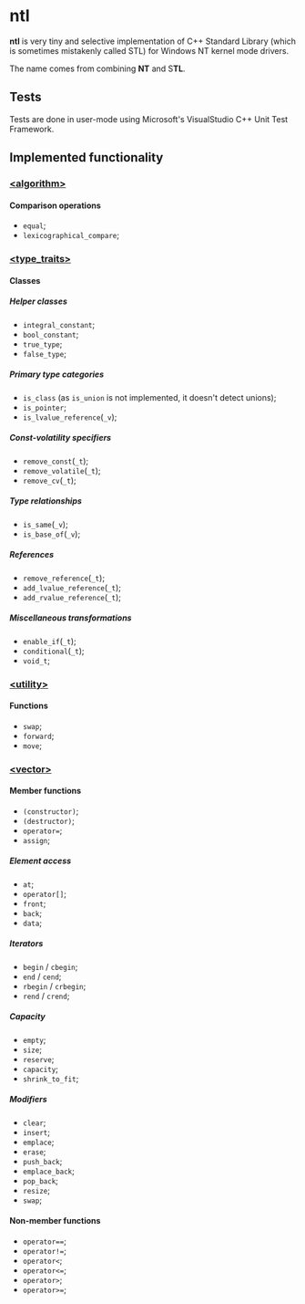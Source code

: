 # ntl

**ntl** is very tiny and selective implementation of C++ Standard Library (which is sometimes mistakenly called STL) for Windows NT kernel mode drivers.

The name comes from combining **NT** and S**TL**.

## Tests

Tests are done in user-mode using Microsoft's VisualStudio C++ Unit Test Framework.

## Implemented functionality

### [&lt;algorithm&gt;](https://en.cppreference.com/w/cpp/header/algorithm)

#### Comparison operations

- `equal`;
- `lexicographical_compare`;

### [&lt;type_traits&gt;](https://en.cppreference.com/w/cpp/header/type_traits)

#### Classes

##### Helper classes

- `integral_constant`;
- `bool_constant`;
- `true_type`;
- `false_type`;

##### Primary type categories

- `is_class` (as `is_union` is not implemented, it doesn't detect unions);
- `is_pointer`;
- `is_lvalue_reference`(`_v`);

##### Const-volatility specifiers

- `remove_const`(`_t`);
- `remove_volatile`(`_t`);
- `remove_cv`(`_t`);

##### Type relationships

- `is_same`(`_v`);
- `is_base_of`(`_v`);

##### References

- `remove_reference`(`_t`);
- `add_lvalue_reference`(`_t`);
- `add_rvalue_reference`(`_t`);

##### Miscellaneous transformations

- `enable_if`(`_t`);
- `conditional`(`_t`);
- `void_t`;

### [&lt;utility&gt;](https://en.cppreference.com/w/cpp/header/utility)

#### Functions

- `swap`;
- `forward`;
- `move`;

### [&lt;vector&gt;](https://en.cppreference.com/w/cpp/container/vector)

#### Member functions

- `(constructor)`;
- `(destructor)`;
- `operator=`;
- `assign`;

##### Element access

- `at`;
- `operator[]`;
- `front`;
- `back`;
- `data`;

##### Iterators

- `begin` / `cbegin`;
- `end` / `cend`;
- `rbegin` / `crbegin`;
- `rend` / `crend`;

##### Capacity

- `empty`;
- `size`;
- `reserve`;
- `capacity`;
- `shrink_to_fit`;

##### Modifiers

- `clear`;
- `insert`;
- `emplace`;
- `erase`;
- `push_back`;
- `emplace_back`;
- `pop_back`;
- `resize`;
- `swap`;

#### Non-member functions

- `operator==`;
- `operator!=`;
- `operator<`;
- `operator<=`;
- `operator>`;
- `operator>=`;
